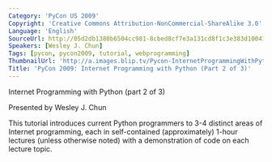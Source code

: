 ```yaml
---
Category: 'PyCon US 2009'
Copyright: 'Creative Commons Attribution-NonCommercial-ShareAlike 3.0'
Language: 'English'
SourceUrl: http://05d2db1380b6504cc981-8cbed8cf7e3a131cd8f1c3e383d10041.r93.cf2.rackcdn.com/pycon-us-2009/184_pycon-2009-internet-programming-with-python-part-2-of-3.mp4
Speakers: [Wesley J. Chun]
Tags: [pycon, pycon2009, tutorial, webprogramming]
ThumbnailUrl: 'http://a.images.blip.tv/Pycon-InternetProgrammingWithPythonPart002475-80.jpg'
Title: 'PyCon 2009: Internet Programming with Python (Part 2 of 3)'
---
```

Internet Programming with Python (part 2 of 3)

  
Presented by Wesley J. Chun

  
This tutorial introduces current Python programmers to 3-4 distinct areas of
Internet programming, each in self-contained (approximately) 1-hour lectures
(unless otherwise noted) with a demonstration of code on each lecture topic.

